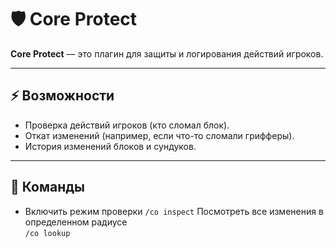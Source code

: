 # 🛡 Core Protect

**Core Protect** — это плагин для защиты и логирования действий игроков.

---

## ⚡ Возможности
- Проверка действий игроков (кто сломал блок).  
- Откат изменений (например, если что-то сломали грифферы).  
- История изменений блоков и сундуков.  

---

## 🔧 Команды
- Включить режим проверки 
`/co inspect`
Посмотреть все изменения в определенном радиусе  
`/co lookup`
